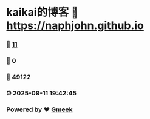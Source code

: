 # kaikai的博客 :link: https://naphjohn.github.io 
### :page_facing_up: [11](https://naphjohn.github.io/tag.html) 
### :speech_balloon: 0 
### :hibiscus: 49122 
### :alarm_clock: 2025-09-11 19:42:45 
### Powered by :heart: [Gmeek](https://github.com/Meekdai/Gmeek)
